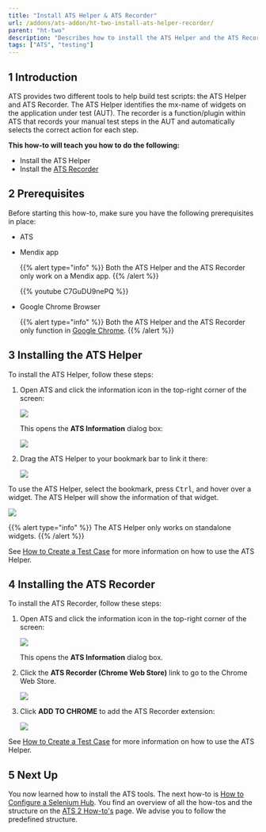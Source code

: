 ```yaml
---
title: "Install ATS Helper & ATS Recorder"
url: /addons/ats-addon/ht-two-install-ats-helper-recorder/
parent: "ht-two"
description: "Describes how to install the ATS Helper and the ATS Recorder tool."
tags: ["ATS", "testing"]
---
```


## 1 Introduction

ATS provides two different tools to help build test scripts: the ATS Helper and ATS Recorder. The ATS Helper identifies the mx-name of widgets on the application under test (AUT). The recorder is a function/plugin within ATS that records your manual test steps in the AUT and automatically selects the correct action for each step.

**This how-to will teach you  how to do the following:**

* Install the ATS Helper
* Install the [ATS Recorder](/addons/ats-addon/rg-one-recorder/)

## 2 Prerequisites

Before starting this how-to, make sure you have the following prerequisites in place:

*  ATS
*   Mendix app

	{{% alert type="info" %}}  Both the ATS Helper and the ATS Recorder only work on a Mendix app.
	{{% /alert %}}
	
	{{% youtube C7GuDU9nePQ %}}

*   Google Chrome Browser

	{{% alert type="info" %}}  Both the ATS Helper and the ATS Recorder only function in [Google Chrome](https://www.google.com/chrome/browser/). 
	{{% /alert %}}

## 3 Installing the ATS Helper

To install the ATS Helper, follow these steps:

1.  Open ATS and click the information icon in the top-right corner of the screen:

	![](/attachments/addons/ats-addon/ht/ht-two/ht-two-install-ats-helper-recorder/information-icon.png)

	This opens the **ATS Information** dialog box:
   
	![](/attachments/addons/ats-addon/ht/ht-two/ht-two-install-ats-helper-recorder/ats-information-screen.png)

2.	Drag the ATS Helper to your bookmark bar to link it there:

	![](/attachments/addons/ats-addon/ht/ht-two/ht-two-install-ats-helper-recorder/drag-drop-ats-helper.png)

To use the ATS Helper, select the bookmark, press <kbd>Ctrl</kbd>, and hover over a widget. The ATS Helper will show the information of that widget.

![](/attachments/addons/ats-addon/ht/ht-two/ht-two-install-ats-helper-recorder/ats-helper-widget.png)

{{% alert type="info" %}}
The ATS Helper only works on standalone widgets.
{{% /alert %}}

See [How to Create a Test Case](/addons/ats-addon/ht-two-create-a-test-case/) for more information on how to use the ATS Helper.

## 4 Installing the ATS Recorder

To install the ATS Recorder, follow these steps:

1.	Open ATS and click the information icon in the top-right corner of the screen:

	![](/attachments/addons/ats-addon/ht/ht-two/ht-two-install-ats-helper-recorder/information-icon.png)
    
	This opens the **ATS Information** dialog box.    

2.	Click the **ATS Recorder (Chrome Web Store)** link to go to the Chrome Web Store.

	![](/attachments/addons/ats-addon/ht/ht-two/ht-two-install-ats-helper-recorder/ats-information-screen-recorder.png)

3.  Click **ADD TO CHROME** to add the ATS Recorder extension:

	![](/attachments/addons/ats-addon/ht/ht-two/ht-two-install-ats-helper-recorder/add-ats-recorder.png)

See [How to Create a Test Case](/addons/ats-addon/ht-two-create-a-test-case/) for more information on how to use the ATS Helper.

## 5 Next Up

You now learned how to install the ATS tools. The next how-to is [How to Configure a Selenium Hub](/addons/ats-addon/ht-two-configure-a-selenium-hub/). You find an overview of all the how-tos and the structure on the [ATS 2 How-to's](/addons/ats-addon/ht-two/) page. We advise you to follow the predefined structure.
